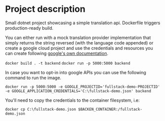 # Project description

Small dotnet project showcasing a simple translation api. Dockerfile triggers production-ready build.

You can either run with a mock translation provider implementation that simply returns the string reversed (with the language code appended) or create a google cloud project and use the credentials and resources you can create following [google's own documentation](https://cloud.google.com/docs/authentication/getting-started).

`docker build . -t backend`
`docker run -p 5000:5000 backend`

In case you want to opt-in into google APIs you can use the following command to run the image.

`docker run -p 5000:5000 -e GOOGLE_PROJECTID='fullstack-demo-PROJECTID' -e GOOGLE_APPLICATION_CREDENTIALS='C:\fullstack-demo.json' backend`

You'll need to copy the credentials to the container filesystem, i.e:

`docker cp C:\fullstack-demo.json $BACKEN_CONTAINER:/fullstack-demo.json`
